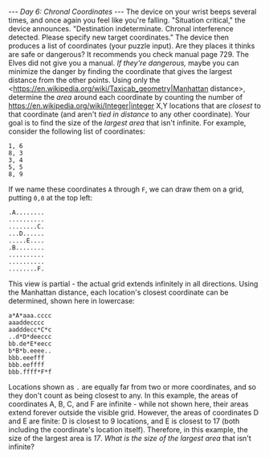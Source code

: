 *--- Day 6: Chronal Coordinates ---*
The device on your wrist beeps several times, and once again you feel like you're falling.
"Situation critical," the device announces. "Destination indeterminate. Chronal interference detected. Please specify new target coordinates."
The device then produces a list of coordinates (your puzzle input). Are they places it thinks are safe or dangerous? It recommends you check manual page 729. The Elves did not give you a manual.
*If they're dangerous,* maybe you can minimize the danger by finding the coordinate that gives the largest distance from the other points.
Using only the <https://en.wikipedia.org/wiki/Taxicab_geometry|Manhattan distance>, determine the *area* around each coordinate by counting the number of <https://en.wikipedia.org/wiki/Integer|integer> X,Y locations that are *closest* to that coordinate (and aren't *tied in distance* to any other coordinate).
Your goal is to find the size of the *largest area* that isn't infinite. For example, consider the following list of coordinates:
```1, 1
1, 6
8, 3
3, 4
5, 5
8, 9
```
If we name these coordinates `A` through `F`, we can draw them on a grid, putting `0,0` at the top left:
```..........
.A........
..........
........C.
...D......
.....E....
.B........
..........
..........
........F.
```
This view is partial - the actual grid extends infinitely in all directions.  Using the Manhattan distance, each location's closest coordinate can be determined, shown here in lowercase:
```aaaaa.cccc
a*A*aaa.cccc
aaaddecccc
aadddecc*C*c
..d*D*deeccc
bb.de*E*eecc
b*B*b.eeee..
bbb.eeefff
bbb.eeffff
bbb.ffff*F*f
```
Locations shown as `.` are equally far from two or more coordinates, and so they don't count as being closest to any.
In this example, the areas of coordinates A, B, C, and F are infinite - while not shown here, their areas extend forever outside the visible grid. However, the areas of coordinates D and E are finite: D is closest to 9 locations, and E is closest to 17 (both including the coordinate's location itself).  Therefore, in this example, the size of the largest area is *17*.
*What is the size of the largest area* that isn't infinite?
